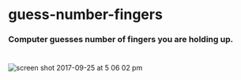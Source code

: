 # guess-number-fingers
### Computer guesses number of fingers you are holding up.
#
![screen shot 2017-09-25 at 5 06 02 pm](https://user-images.githubusercontent.com/24326243/30836569-e50f7bbe-a213-11e7-9270-bb1da6d8e0f5.jpg)
